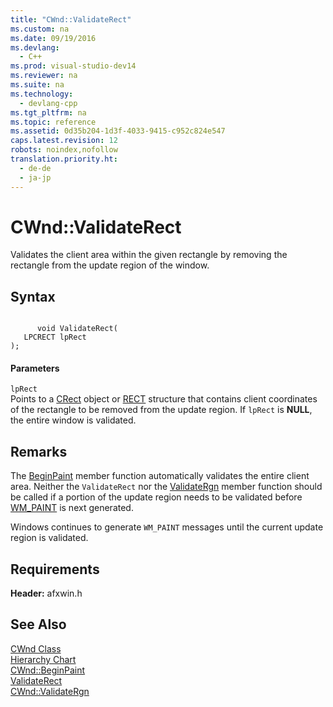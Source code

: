 ```yaml
---
title: "CWnd::ValidateRect"
ms.custom: na
ms.date: 09/19/2016
ms.devlang: 
  - C++
ms.prod: visual-studio-dev14
ms.reviewer: na
ms.suite: na
ms.technology: 
  - devlang-cpp
ms.tgt_pltfrm: na
ms.topic: reference
ms.assetid: 0d35b204-1d3f-4033-9415-c952c824e547
caps.latest.revision: 12
robots: noindex,nofollow
translation.priority.ht: 
  - de-de
  - ja-jp
---
```

# CWnd::ValidateRect
Validates the client area within the given rectangle by removing the rectangle from the update region of the window.  
  
## Syntax  
  
```  
  
      void ValidateRect(  
   LPCRECT lpRect   
);  
```  
  
#### Parameters  
 `lpRect`  
 Points to a [CRect](../vs140/CRect-Class.md) object or [RECT](../vs140/RECT-Structure.md) structure that contains client coordinates of the rectangle to be removed from the update region. If `lpRect` is **NULL**, the entire window is validated.  
  
## Remarks  
 The [BeginPaint](../vs140/CWnd--BeginPaint.md) member function automatically validates the entire client area. Neither the `ValidateRect` nor the [ValidateRgn](../vs140/CWnd--ValidateRgn.md) member function should be called if a portion of the update region needs to be validated before [WM_PAINT](http://msdn.microsoft.com/library/windows/desktop/dd145213) is next generated.  
  
 Windows continues to generate `WM_PAINT` messages until the current update region is validated.  
  
## Requirements  
 **Header:** afxwin.h  
  
## See Also  
 [CWnd Class](../vs140/CWnd-Class.md)   
 [Hierarchy Chart](../vs140/Hierarchy-Chart.md)   
 [CWnd::BeginPaint](../vs140/CWnd--BeginPaint.md)   
 [ValidateRect](http://msdn.microsoft.com/library/windows/desktop/dd145194)   
 [CWnd::ValidateRgn](../vs140/CWnd--ValidateRgn.md)